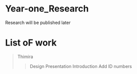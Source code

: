 # Year-one_Research

Research will be published later
# List oF work
>Thimira
>>Design Presentation
>>Introduction
>>Add ID numbers
>>
